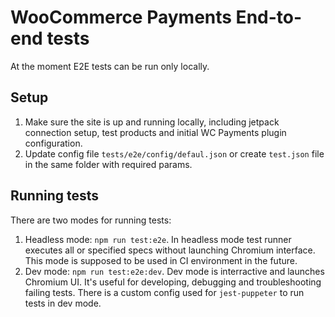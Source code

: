 # WooCommerce Payments End-to-end tests

At the moment E2E tests can be run only locally.

## Setup

1. Make sure the site is up and running locally, including jetpack connection setup, test products and initial WC Payments plugin configuration.
2. Update config file `tests/e2e/config/defaul.json` or create `test.json` file in the same folder with required params.

## Running tests

There are two modes for running tests:

1. Headless mode: `npm run test:e2e`. In headless mode test runner executes all or specified specs without launching Chromium interface. This mode is supposed to be used in CI environment in the future.
2. Dev mode: `npm run test:e2e:dev`. Dev mode is interractive and launches Chromium UI. It's useful for developing, debugging and troubleshooting failing tests. There is a custom config used for `jest-puppeter` to run tests in dev mode.


